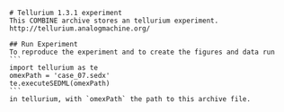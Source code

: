 
        # Tellurium 1.3.1 experiment
        This COMBINE archive stores an tellurium experiment.
        http://tellurium.analogmachine.org/

        ## Run Experiment
        To reproduce the experiment and to create the figures and data run
        ```
        import tellurium as te
        omexPath = 'case_07.sedx'
        te.executeSEDML(omexPath)
        ```
        in tellurium, with `omexPath` the path to this archive file.
        